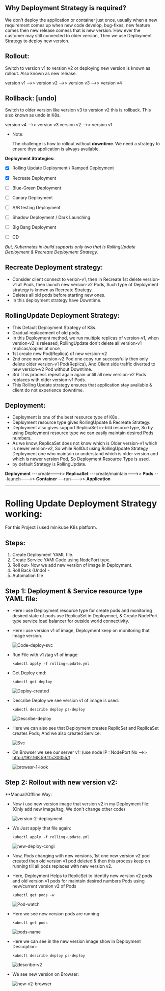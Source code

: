
## Why Deployment Strategy is required?
We don't deploy the application or container just once, usually when a new requirement comes up when new code develop, bug-fixes, new feature comes then new release comess that is new version. How ever the customer 
may still connected to older version, Then we use Deployment Strategy to deploy new version.

## Rollout:
Switch to version v1 to version v2 or deploying new version is known as rollout. Also known as new release.

version v1 -->> version v2 -->> version v3 -->> version v4

## Rollback: [undo]
Switch to older version like version v3 to version v2 this is rollback. This also known as undo in K8s.

version v4 -->> version v3        version v2 -->> version v1

- Note:

  The  challenge is how to rollout without **downtime**. We need a strategy to ensure thye application is always available.

**Deployment Strategies:**

- [x] Rolling Update Deployment / Ramped Deployment
- [x] Recreate Deployment
- [ ] Blue-Green Deployment
- [ ] Canary Deployment
- [ ] A/B testing Deployment
- [ ] Shadow Deployment / Dark Launching
- [ ] Big Bang Deployment
- [ ] CD 


*But, Kubernetes in-build supports only two that is RollingUpdate Deployment & Recreate Deployment Strategy.*

## Recreate Deployment strategy:
- Consider client connect to verion-v1, then in Recreate 1st delete version-v1 all Pods, then launch new version-v2 Pods, Such type of Deployment strategy is known as Recreate Strategy.
- Deletes all old pods before starting new ones.
- In this deployment strategy have Downtime.

## RollingUpdate Deployment Strategy:
- This Default Deployment Strategy of K8s.
- Gradual replacement of old pods.
- In this Deployment method, we run multiple replicas of version-v1, when version-v2 is released, RollingUpdate don't delete all version-v1 replicas/copies at once,
- 1st create new Pod(Replica) of new version-v2
- 2nd once new version-v2 Pod one copy run successfully then only delete older version-v1 Pod(Replica), And Client side traffic diverted to new version-v2 Pod without Downtime.
- 3rd This process repeat again again untill all new version-v2 Pods replaces with older version-v1 Pods.
- This Rolling Update strategy ensures that application stay available & client do not experience downtime.



## Deployment:
- Deployment is one of the best resource type of K8s .
- Deployment resource type gives RollingUpdate & Recreate Strategy.
- Deployment also gives support ReplicaSet in-bild resorce type, So by using Deployment resource type we can easily maintain desired Pods numbers.
- As we know, ReplicaSet does not know which is Older version-v1 which is newer version-v2, So while RollOut using RollingUpdate Strategy Deployment one who maintain or understand which is older version and which
  is newer version Pod, So Deployment Resource Type is used.
- by default Strategy is RollingUpdate.

 **Deployment**  ---create--->>  **ReplicaSet**  ---create/maintain--->>  **Pods**  ---launch--->> **Container**  ---run--->>  **Application**
  
*** 

# Rolling Update Deployment Strategy working:
For this Project i used minikube K8s platform.

## Steps:
1. Create Deployment YAML file.
2. Create Service YAMl Code using NodePort type.
3. Roll out- Now we add new version of image in Deployment.
4. Roll Back (Undo) -
5. Automation file


## Step 1: Deployment & Service resource type YAML file:
- Here i use Deployment resource type for create pods and monitoring desired state of pods use ReplicaSet in Deploymnet, & Create NodePort type service load balancer for outside world connectivity.

- Here i use version v1 of image, Deployment keep on monitoring that image version.

  ![Code-deploy-svc](https://github.com/user-attachments/assets/9a71a571-dac7-47d8-8f1e-2898dcccf897)

- Run File with v1 /tag v1 of image:

      kubectl apply -f rolling-update.yml

- Get Deploy cmd:

      kubectl get deploy

  ![Deploy-created](https://github.com/user-attachments/assets/9589c796-adcc-4613-b51e-7705b9f9e822)

- Describe Deploy we see version v1 of image is used:

      kubectl describe deploy ps-deploy

  ![Describe-deploy](https://github.com/user-attachments/assets/fa1f910e-809b-40cc-b153-7f3bc21c8943)

- Here we can also see that Deployment creates ReplicSet and ReplicaSet creates Pods; And we also created Service:
  
  ![Svc](https://github.com/user-attachments/assets/bc6696c8-7412-43c9-84ea-a74b1b98d47f)

- On Browser we see our server v1: (use node IP : NodePort No -->>  http://192.168.59.115:30055/)
  
  ![browesr-1-look](https://github.com/user-attachments/assets/538ea82f-1de7-420d-b4a0-177f330daa5d)


## Step 2: Rollout with new version v2:
**Manual/Offline Way:
- Now i use new version image that version v2 in my Deployment file: (Only add new image/tag, We don't change other code)
  
   ![version-2-deployment](https://github.com/user-attachments/assets/3bfa38a3-eaed-442a-9340-35a663ec95d5)

- We Just apply that file again:

      kubectl apply -f rolling-update.yml
  
  ![new-deploy-congi](https://github.com/user-attachments/assets/06a3962f-e861-4365-9c56-75ab777b42f5)

- Now, Pods changing with new versions, 1st one new version v2 pod created then old version v1 pod deleted & then this process keep on running till all pods replaces with new version v2.
- Here, Deployment Helps to ReplicSet to identify new version v2 pods and old version v1 pods for maintain desired numbers Pods using new/current version v2 of Pods

      kubectl get pods -w

  ![Pod-watch](https://github.com/user-attachments/assets/45f0f2e4-ad9c-47e8-b2a9-c8817008c8a8)

- Here we see new version pods are running:
  
      kubectl get pods

  ![pods-name](https://github.com/user-attachments/assets/e5d37849-7e96-4468-8587-a7e31e72263a)

- Here we can see in the new version image show in Deployment Description:

      kubectl describe deploy ps-deploy

  ![describe-v2](https://github.com/user-attachments/assets/023dc455-23c8-44f0-a29f-a9458b285080)

- We see new version on Browser:

  ![new-v2-browser](https://github.com/user-attachments/assets/faafa3dc-723c-40d0-a065-7c493aedba52)
